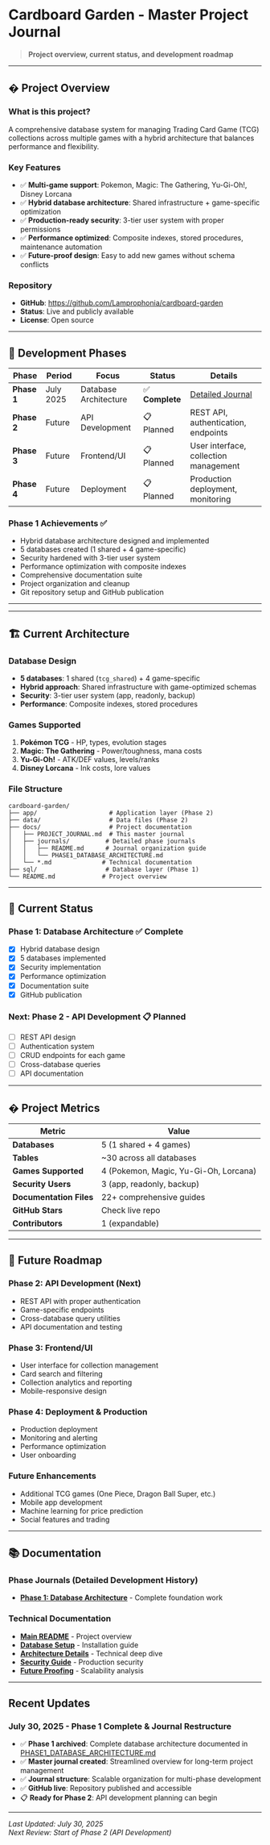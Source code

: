 # Cardboard Garden - Master Project Journal

> **Project overview, current status, and development roadmap**

---

## � **Project Overview**

### **What is this project?**
A comprehensive database system for managing Trading Card Game (TCG) collections across multiple games with a hybrid architecture that balances performance and flexibility.

### **Key Features**
- ✅ **Multi-game support**: Pokemon, Magic: The Gathering, Yu-Gi-Oh!, Disney Lorcana
- ✅ **Hybrid database architecture**: Shared infrastructure + game-specific optimization  
- ✅ **Production-ready security**: 3-tier user system with proper permissions
- ✅ **Performance optimized**: Composite indexes, stored procedures, maintenance automation
- ✅ **Future-proof design**: Easy to add new games without schema conflicts

### **Repository**
- **GitHub**: https://github.com/Lamprophonia/cardboard-garden
- **Status**: Live and publicly available
- **License**: Open source

---

## 🚀 **Development Phases**

| Phase | Period | Focus | Status | Details |
|-------|--------|-------|--------|---------|
| **Phase 1** | July 2025 | Database Architecture | ✅ **Complete** | [Detailed Journal](journals/PHASE1_DATABASE_ARCHITECTURE.md) |
| **Phase 2** | Future | API Development | 📋 Planned | REST API, authentication, endpoints |
| **Phase 3** | Future | Frontend/UI | 📋 Planned | User interface, collection management |
| **Phase 4** | Future | Deployment | 📋 Planned | Production deployment, monitoring |

### **Phase 1 Achievements** ✅
- Hybrid database architecture designed and implemented
- 5 databases created (1 shared + 4 game-specific)
- Security hardened with 3-tier user system
- Performance optimization with composite indexes
- Comprehensive documentation suite
- Project organization and cleanup
- Git repository setup and GitHub publication

---

---

## 🏗️ **Current Architecture**

### **Database Design**
- **5 databases**: 1 shared (`tcg_shared`) + 4 game-specific
- **Hybrid approach**: Shared infrastructure with game-optimized schemas
- **Security**: 3-tier user system (app, readonly, backup)
- **Performance**: Composite indexes, stored procedures

### **Games Supported**
1. **Pokémon TCG** - HP, types, evolution stages
2. **Magic: The Gathering** - Power/toughness, mana costs
3. **Yu-Gi-Oh!** - ATK/DEF values, levels/ranks  
4. **Disney Lorcana** - Ink costs, lore values

### **File Structure**
```
cardboard-garden/
├── app/                    # Application layer (Phase 2)
├── data/                   # Data files (Phase 2)
├── docs/                   # Project documentation
│   ├── PROJECT_JOURNAL.md  # This master journal
│   ├── journals/          # Detailed phase journals
│   │   ├── README.md      # Journal organization guide
│   │   └── PHASE1_DATABASE_ARCHITECTURE.md
│   └── *.md              # Technical documentation
├── sql/                   # Database layer (Phase 1)
└── README.md             # Project overview
```

---

## 🎯 **Current Status**

### **Phase 1: Database Architecture** ✅ Complete
- [x] Hybrid database design
- [x] 5 databases implemented  
- [x] Security implementation
- [x] Performance optimization
- [x] Documentation suite
- [x] GitHub publication

### **Next: Phase 2 - API Development** 📋 Planned
- [ ] REST API design
- [ ] Authentication system
- [ ] CRUD endpoints for each game
- [ ] Cross-database queries
- [ ] API documentation

---

## � **Project Metrics**

| Metric | Value | 
|--------|-------|
| **Databases** | 5 (1 shared + 4 games) |
| **Tables** | ~30 across all databases |
| **Games Supported** | 4 (Pokemon, Magic, Yu-Gi-Oh, Lorcana) |
| **Security Users** | 3 (app, readonly, backup) |
| **Documentation Files** | 22+ comprehensive guides |
| **GitHub Stars** | Check live repo |
| **Contributors** | 1 (expandable) |

---

## 🔮 **Future Roadmap**

### **Phase 2: API Development** (Next)
- REST API with proper authentication
- Game-specific endpoints
- Cross-database query utilities
- API documentation and testing

### **Phase 3: Frontend/UI** 
- User interface for collection management
- Card search and filtering
- Collection analytics and reporting
- Mobile-responsive design

### **Phase 4: Deployment & Production**
- Production deployment
- Monitoring and alerting
- Performance optimization
- User onboarding

### **Future Enhancements**
- Additional TCG games (One Piece, Dragon Ball Super, etc.)
- Mobile app development
- Machine learning for price prediction
- Social features and trading

---

## 📚 **Documentation**

### **Phase Journals** (Detailed Development History)
- **[Phase 1: Database Architecture](journals/PHASE1_DATABASE_ARCHITECTURE.md)** - Complete foundation work

### **Technical Documentation**
- **[Main README](../README.md)** - Project overview
- **[Database Setup](../sql/README.md)** - Installation guide
- **[Architecture Details](../sql/HYBRID_README.md)** - Technical deep dive
- **[Security Guide](../sql/SECURITY_BEST_PRACTICES.md)** - Production security
- **[Future Proofing](FUTURE_PROOFING_ANALYSIS.md)** - Scalability analysis

---

##  **Recent Updates**

### **July 30, 2025 - Phase 1 Complete & Journal Restructure** 
- ✅ **Phase 1 archived**: Complete database architecture documented in [PHASE1_DATABASE_ARCHITECTURE.md](journals/PHASE1_DATABASE_ARCHITECTURE.md)
- ✅ **Master journal created**: Streamlined overview for long-term project management
- ✅ **Journal structure**: Scalable organization for multi-phase development
- ✅ **GitHub live**: Repository published and accessible
- 📋 **Ready for Phase 2**: API development planning can begin

---

*Last Updated: July 30, 2025*  
*Next Review: Start of Phase 2 (API Development)*

